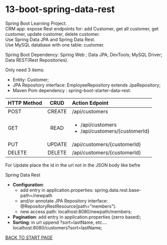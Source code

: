 # 13-boot-spring-data-rest
Spring Boot Learning Project.  
CRM app: expose Rest endpoints for: add Customer, get all customer, get customer, update customer, delete customer.  
Use Spring Data JPA and Spring Data Rest.  
Use MySQL database with one table: customer.

Spring Boot Dependency: Spring Web ; Data JPA; DevTools; MySQL Driver; Data REST(Rest Repositories).

Only need 3 items:  
  - Entity: Customer;  
  - JPA Repository interface: EmployeeRepository extends JpaRepository;  
  - Maven Pom dependency : spring-boot-starter-data-rest.

    
| HTTP Method | CRUD   | Action	Edpoint |
| :---------- |:------:| :--------------|
| POST        | CREATE | /api/customers |
| GET         | READ   | <ul><li>/api/customers</li><li> /api/customers/{customerId}</li>|
| PUT         | UPDATE | /api/customers/{customerId} |  
| DELETE      | DELETE | /api/customers/{customerId} |
    

For Update place the id in the url not in the JSON body like befre


Spring Data Rest  
  - **Configuration**:  
      - add entry in application.properties: spring.data.rest.base-path=/newpath    
      - and/or annotate JPA Repository interface: @RepositoryRestResource(path="members").  
      - new access path: localhost:8080/newpath/members;
  - **Pagination**:  add entry in application.properties (zerro based);
  - **Sorting**: in url uppend ?sort=lastName, etc....    localhost:8080/customers?sort=lastName;  
      
    
[BACK TO START PAGE](https://github.com/FlorescuAndrei/Start.git) 






